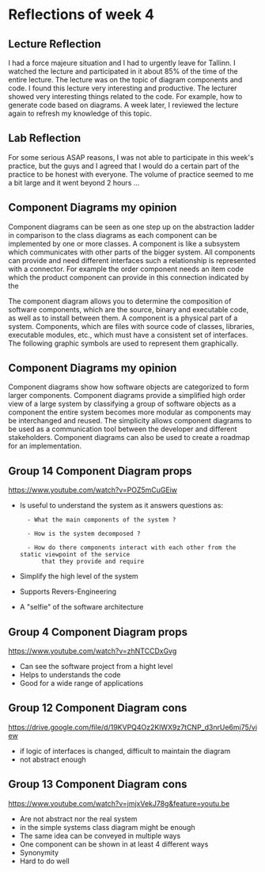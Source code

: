# Reflections of week 4

## Lecture Reflection
I had a force majeure situation and I had to urgently leave for Tallinn. I watched the lecture 
and participated in it about 85% of the time of the entire lecture. The lecture was on the topic 
of diagram components and code. I found this lecture very interesting and productive. The lecturer 
showed very interesting things related to the code. For example, how to generate code based on diagrams.
 A week later, I reviewed the lecture again to refresh my knowledge of this topic.

## Lab Reflection

For some serious ASAP reasons, I was not able to participate in this week's practice, 
but the guys and I agreed that I would do a certain part of the practice to be honest with everyone. 
The volume of practice seemed to me a bit large and it went beyond 2 hours ...


## Component Diagrams my opinion

Component diagrams can be seen as one step up on the abstraction ladder in comparison to the class 
diagrams as each component can be implemented by one or more classes.
A component is like a subsystem which communicates with other parts of the bigger system. 
All components can provide and need different interfaces such a relationship is represented with a connector. 
For example the order component needs an item code which the product component can provide
in this connection indicated by the


The component diagram allows you to determine the composition of software components, which are the source, binary and executable code, as well as to install between them.
A component is a physical part of a system. Components, which are files with source code of classes, libraries, executable modules, etc., which must have a consistent set of interfaces. The following graphic symbols are used to represent them graphically.



## Component Diagrams my opinion

Component diagrams show how software objects are categorized to form larger components. 
Component diagrams provide a simplified high order view of a large system by classifying a group of software 
objects as a component the entire system becomes more modular as components may be interchanged and reused. 
The simplicity allows component diagrams to be used as a communication tool between the developer and different 
stakeholders. Component diagrams can also be used to create a roadmap for an implementation. 


## Group 14 Component Diagram props
https://www.youtube.com/watch?v=POZ5mCuGEiw
- Is useful to understand the system as it answers questions as: 

        - What the main components of the system ? 
        
        - How is the system decomposed ?
        
        - How do there components interact with each other from the static viewpoint of the service
            that they provide and require
- Simplify the high level of the system 
- Supports Revers-Engineering
- A "selfie" of the software architecture 

## Group 4 Component Diagram props
https://www.youtube.com/watch?v=zhNTCCDxGvg
- Can see the software project from a hight level
- Helps  to understands the code
- Good for a wide range of applications 

## Group 12 Component Diagram cons
https://drive.google.com/file/d/19KVPQ4Oz2KlWX9z7tCNP_d3nrUe6mj75/view
- if logic of interfaces is changed, difficult to maintain the diagram
- not abstract enough 

## Group 13 Component Diagram cons
https://www.youtube.com/watch?v=jmjxVekJ78g&feature=youtu.be
- Are not abstract nor the real system
- in the simple systems class diagram might be enough 
- The same idea can be conveyed in multiple ways
- One component can be shown in at least 4 different ways 
- Synonymity
- Hard to do well


















